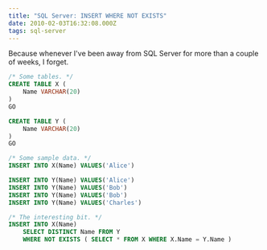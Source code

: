 ```yaml
---
title: "SQL Server: INSERT WHERE NOT EXISTS"
date: 2010-02-03T16:32:08.000Z
tags: sql-server
---
```

Because whenever I've been away from SQL Server for more than a couple of weeks, I forget.

```sql
/* Some tables. */
CREATE TABLE X (
	Name VARCHAR(20)
)
GO

CREATE TABLE Y (
	Name VARCHAR(20)
)
GO
```

```sql
/* Some sample data. */
INSERT INTO X(Name) VALUES('Alice')

INSERT INTO Y(Name) VALUES('Alice')
INSERT INTO Y(Name) VALUES('Bob')
INSERT INTO Y(Name) VALUES('Bob')
INSERT INTO Y(Name) VALUES('Charles')
```

```sql
/* The interesting bit. */
INSERT INTO X(Name)
	SELECT DISTINCT Name FROM Y
	WHERE NOT EXISTS ( SELECT * FROM X WHERE X.Name = Y.Name )
```
